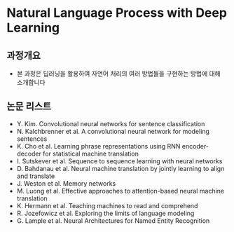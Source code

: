 # Natural Language Process with Deep Learning

## 과정개요
- 본 과정은 딥러닝을 활용하여 자연어 처리의 여러 방법들을 구현하는 방법에 대해 소개합니다

## 논문 리스트
- Y. Kim. Convolutional neural networks for sentence classification
- N. Kalchbrenner et al. A convolutional neural network for modeling sentences
- K. Cho et al. Learning phrase representations using RNN encoder-decoder for statistical machine translation
- I. Sutskever et al. Sequence to sequence learning with neural networks
- D. Bahdanau et al. Neural machine translation by jointly learning to align and translate
- J. Weston et al. Memory networks
- M. Luong et al. Effective approaches to attention-based neural machine translation
- K. Hermann et al. Teaching machines to read and comprehend 
- R. Jozefowicz et al. Exploring the limits of language modeling
- G. Lample et al. Neural Architectures for Named Entity Recognition